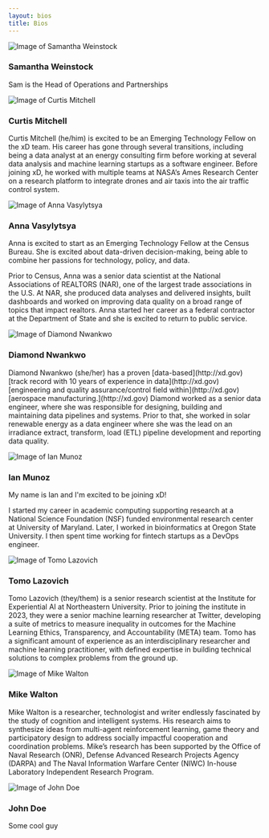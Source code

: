 ```yaml
---
layout: bios
title: Bios
---
```

<div>
<img id="attptgXIhrtZAHqE8" alt="Image of Samantha Weinstock" src="/assets/img/import/bio_for_team_page/samantha-weinstock/samantha-weinstock.jpg" />
<h3>Samantha Weinstock</h3>
<p>Sam is the Head of Operations and Partnerships
</p>
</div>
<div>
<img id="attzMv5LoQkfN8oSs" alt="Image of Curtis Mitchell" src="/assets/img/import/bio_for_team_page/curtis-mitchell/curtis-mitchell.jpg" />
<h3>Curtis Mitchell</h3>
<p>Curtis Mitchell (he/him) is excited to be an
Emerging Technology Fellow on the xD team.
His career has gone through several transitions,
including being a data analyst at an energy
consulting firm before working at several data
analysis and machine learning startups as a
software engineer. Before joining xD, he worked
with multiple teams at NASA’s Ames Research
Center on a research platform to integrate
drones and air taxis into the air traffic control
system.
</p>
</div>
<div>
<img id="attoZc4P4TFYJW2aW" alt="Image of Anna Vasylytsya" src="/assets/img/import/bio_for_team_page/anna-vasylytsya/anna-vasylytsya.jpg" />
<h3>Anna Vasylytsya</h3>
<p>Anna is excited to start as an Emerging Technology
Fellow at the Census Bureau. She is excited about
data-driven decision-making, being able to combine
her passions for technology, policy, and data.

Prior to Census, Anna was a senior data scientist at
the National Associations of REALTORS (NAR), one of
the largest trade associations in the U.S. At NAR, she
produced data analyses and delivered insights, built
dashboards and worked on improving data quality on
a broad range of topics that impact realtors. Anna
started her career as a federal contractor at the
Department of State and she is excited to return to
public service.
</p>
</div>
<div>
<img id="attW7Ep5zdBwxFzzB" alt="Image of Diamond Nwankwo" src="/assets/img/import/bio_for_team_page/diamond-nwankwo/diamond-nwankwo.jpg" />
<h3>Diamond Nwankwo</h3>
<p>Diamond Nwankwo (she/her) has a proven [data-based](http://xd.gov)
[track record with 10 years of experience in data](http://xd.gov)
[engineering and quality assurance/control field within](http://xd.gov)
[aerospace manufacturing.](http://xd.gov) Diamond worked as a senior
data engineer, where she was responsible for designing,
building and maintaining data pipelines and systems.
Prior to that, she worked in solar renewable energy as a
data engineer where she was the lead on an irradiance
extract, transform, load (ETL) pipeline development and
reporting data quality.
</p>
</div>
<div>
<img id="attlQoVOY2bfunFKj" alt="Image of Ian Munoz" src="/assets/img/import/bio_for_team_page/ian-munoz/ian-munoz.jpg" />
<h3>Ian Munoz</h3>
<p>My name is Ian and I'm excited to be joining xD!

I started my career in academic computing
supporting research at a National Science
Foundation (NSF) funded environmental research
center at University of Maryland. Later, I worked in
bioinformatics at Oregon State University. I then
spent time working for fintech startups as a
DevOps engineer.
</p>
</div>
<div>
<img id="attR760W90B7VP511" alt="Image of Tomo Lazovich" src="/assets/img/import/bio_for_team_page/tomo-lazovich/tomo-lazovich.jpg" />
<h3>Tomo Lazovich</h3>
<p>Tomo Lazovich (they/them) is a senior research scientist at the
Institute for Experiential AI at Northeastern University. Prior to
joining the institute in 2023, they were a senior machine
learning researcher at Twitter, developing a suite of metrics to
measure inequality in outcomes for the Machine Learning
Ethics, Transparency, and Accountability (META) team. Tomo
has a significant amount of experience as an interdisciplinary
researcher and machine learning practitioner, with defined
expertise in building technical solutions to complex problems
from the ground up.
</p>
</div>
<div>
<img id="attROSxw6AXAkJppo" alt="Image of Mike Walton" src="/assets/img/import/bio_for_team_page/mike-walton/mike-walton.jpg" />
<h3>Mike Walton</h3>
<p>Mike Walton is a researcher, technologist and
writer endlessly fascinated by the study of
cognition and intelligent systems. His research
aims to synthesize ideas from multi-agent
reinforcement learning, game theory and
participatory design to address socially impactful
cooperation and coordination problems. Mike’s
research has been supported by the Office of Naval
Research (ONR), Defense Advanced Research
Projects Agency (DARPA) and The Naval
Information Warfare Center (NIWC) In-house
Laboratory Independent Research Program.
</p>
</div>
<div>
<img id="attRwaAWNNqwxgJO1" alt="Image of John Doe" src="/assets/img/import/bio_for_team_page/john-doe/john-doe.jpg" />
<h3>John Doe</h3>
<p>Some cool guy
</p>
</div>